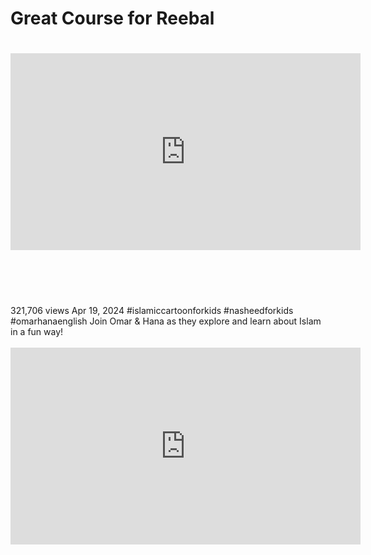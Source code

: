 <h1> Great Course for Reebal <h1>

<iframe width="560" height="315" src="https://www.youtube.com/embed/AQiX-HvjC5o?si=XKuCG2H4NLUh8DIU" title="YouTube video player" frameborder="0" allow="accelerometer; autoplay; clipboard-write; encrypted-media; gyroscope; picture-in-picture; web-share" referrerpolicy="strict-origin-when-cross-origin" allowfullscreen></iframe>
<br>
<br><br>
<h4></h4>321,706 views  Apr 19, 2024  #islamiccartoonforkids #nasheedforkids #omarhanaenglish
 Join Omar & Hana as they explore and learn about Islam in a fun way!

</h4>
 <br><br>
 <iframe width="560" height="315" src="https://www.youtube.com/embed/CJeH2yqfxQs?si=is4KL53zW7-aAW9-" title="YouTube video player" frameborder="0" allow="accelerometer; autoplay; clipboard-write; encrypted-media; gyroscope; picture-in-picture; web-share" referrerpolicy="strict-origin-when-cross-origin" allowfullscreen></iframe>
